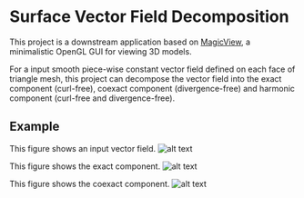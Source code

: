 # Surface Vector Field Decomposition

This project is a downstream application based on [MagicView](https://github.com/rdzhao/MagicView), a minimalistic OpenGL GUI for viewing 3D models.

For a input smooth piece-wise constant vector field defined on each face of triangle mesh, this project can decompose the vector field into the exact component (curl-free), coexact component (divergence-free) and harmonic component (curl-free and divergence-free).

## Example

This figure shows an input vector field.
![alt text](https://github.com/rdzhao/SurfaceVectorFieldDecomposition/tree/master/illustrationoriginal.png) <!-- .element height="50%" width="50%" -->

This figure shows the exact component.
![alt text](https://github.com/rdzhao/SurfaceVectorFieldDecomposition/tree/master/illustrationExact.png) <!-- .element height="50%" width="50%" -->

This figure shows the coexact component.
![alt text](https://github.com/rdzhao/SurfaceVectorFieldDecomposition/tree/master/illustrationCoexact.png) <!-- .element height="50%" width="50%" -->

